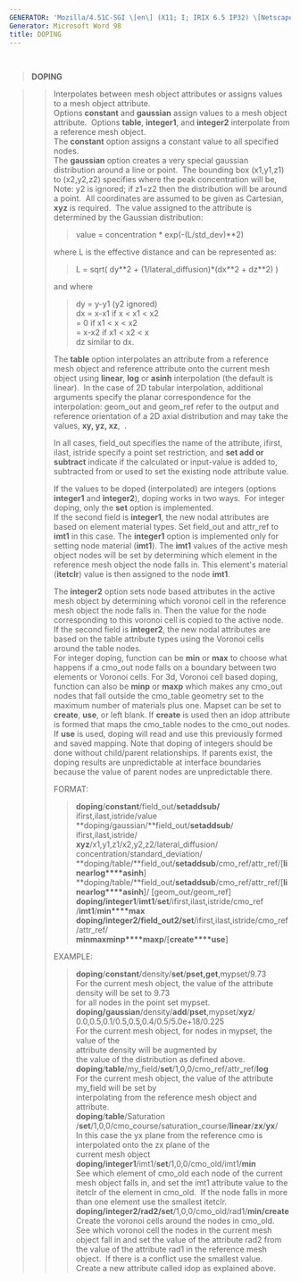 ```yaml
---
GENERATOR: 'Mozilla/4.51C-SGI \[en\] (X11; I; IRIX 6.5 IP32) \[Netscape\]'
Generator: Microsoft Word 98
title: DOPING
---
```


 

> **DOPING**

> > Interpolates between mesh object attributes or assigns values to a
> > mesh object attribute.\
> > Options **constant** and **gaussian** assign values to a mesh object
> > attribute.  Options **table**, **integer1**, and **integer2**
> > interpolate from a reference mesh object.\
> > The **constant** option assigns a constant value to all specified
> > nodes.\
> > The **gaussian** option creates a very special gaussian distribution
> > around a line or point.  The bounding box (x1,y1,z1) to (x2,y2,z2)
> > specifies where the peak concentration will be, Note: y2 is ignored;
> > if z1=z2 then the distribution will be around a point.  All
> > coordinates are assumed to be given as Cartesian, **xyz** is
> > required.  The value assigned to the attribute is determined by the
> > Gaussian distribution:
> >
> > > value = concentration \* exp(-(L/std\_dev)\*\*2)
> >
> > where L is the effective distance and can be represented as:
> >
> > > L = sqrt( dy\*\*2 + (1/lateral\_diffusion)\*(dx\*\*2 + dz\*\*2) )
> >
> > and where
> >
> > > dy = y-y1 (y2 ignored)\
> > > dx = x-x1 if x &lt; x1 &lt; x2\
> > > = 0 if x1 &lt; x &lt; x2\
> > > = x-x2 if x1 &lt; x2 &lt; x\
> > > dz similar to dx.
> >
> > The **table** option interpolates an attribute from a reference mesh
> > object and reference attribute onto the current mesh object using
> > **linear**, **log** or **asinh** interpolation (the default is
> > linear).  In the case of 2D tabular interpolation, additional
> > arguments specify the planar correspondence for the interpolation:
> > geom\_out and geom\_ref refer to the output and reference
> > orientation of a 2D axial distribution and may take the values,
> > **xy, yz, xz**,  .
> >
> > In all cases, field\_out specifies the name of the attribute,
> > ifirst, ilast, istride specify a point set restriction, and **set
> > add or subtract** indicate if the calculated or input-value is added
> > to, subtracted from or used to set the existing node attribute
> > value.
> >
> > If the values to be doped (interpolated) are integers (options
> > **integer1** and **integer2**), doping works in two ways.  For
> > integer doping, only the **set** option is implemented.\
> > If the second field is **integer1**, the new nodal attributes are
> > based on element material types. Set field\_out and attr\_ref to
> > **imt1** in this case. The **integer1** option is implemented only
> > for setting node material (**imt1**). The **imt1** values of the
> > active mesh object nodes will be set by determining which element in
> > the reference mesh object the node falls in. This element's material
> > (**itetclr**) value is then assigned to the node **imt1**.
> >
> > The **integer2** option sets node based attributes in the active
> > mesh object by determining which voronoi cell in the reference mesh
> > object the node falls in. Then the value for the node corresponding
> > to this voronoi cell is copied to the active node.\
> > If the second field is **integer2**, the new nodal attributes are
> > based on the table attribute types using the Voronoi cells around
> > the table nodes.\
> > For integer doping, function can be **min** or **max** to choose
> > what happens if a cmo\_out node falls on a boundary between two
> > elements or Voronoi cells. For 3d, Voronoi cell based doping,
> > function can also be **minp** or **maxp** which makes any cmo\_out
> > nodes that fall outside the cmo\_table geometry set to the maximum
> > number of materials plus one. Mapset can be set to **create**,
> > **use**, or left blank. If **create** is used then an idop attribute
> > is formed that maps the cmo\_table nodes to the cmo\_out nodes. If
> > **use** is used, doping will read and use this previously formed and
> > saved mapping. Note that doping of integers should be done without
> > child/parent relationships. If parents exist, the doping results are
> > unpredictable at interface boundaries because the value of parent
> > nodes are unpredictable there.
> >
> > FORMAT:
> >
> > > **doping**/**constant**/field\_out/**setaddsub/**
> > > ifirst,ilast,istride/value\
> > > **doping/gaussian/**field\_out/**setaddsub**/
> > > ifirst,ilast,istride/\
> > > **xyz**/x1,y1,z1/x2,y2,z2/lateral\_diffusion/
> > > concentration/standard\_deviation/\
> > > **doping/table/**field\_out/**setaddsub**/cmo\_ref/attr\_ref/\[**linearlog****asinh**\]\
> > > **doping/table/**field\_out/**setaddsub**/cmo\_ref/attr\_ref/\[**linearlog****asinh**\]/
> > > \[geom\_out/geom\_ref\]\
> > > **doping/integer1**/**imt1**/**set**/ifirst,ilast,istride/cmo\_ref
> > > /**imt1**/**min****max**\
> > > **doping/integer2/**field\_out2**/set**/ifirst,ilast,istride/cmo\_ref/attr\_ref/\
> > > **min****max****minp****maxp**/\[**create****use**\]
> >
> > EXAMPLE:
> >
> > > **doping**/**constant**/density/**set**/**pset,get**,mypset/9.73\
> > > For the current mesh object, the value of the attribute density
> > > will be set to 9.73\
> > > for all nodes in the point set mypset.\
> > > **doping/gaussian**/density/**add**/**pset**,mypset/**xyz**/\
> > > 0.0,0.5,0.1/0.5,0.5,0.4/0.5/5.0e+18/0.225\
> > > For the current mesh object, for nodes in mypset, the value of
> > > the\
> > > attribute density will be augmented by\
> > > the value of the distribution as defined above.\
> > > **doping**/**table**/my\_field/**set**/1,0,0/cmo\_ref/attr\_ref/**log**\
> > > For the current mesh object, the value of the attribute my\_field
> > > will be set by\
> > > interpolating from the reference mesh object and attribute.\
> > > **doping**/**table**/Saturation
> > > /**set**/1,0,0/cmo\_course/saturation\_course/**linear**/**zx**/**yx**/\
> > > In this case the yx plane from the reference cmo is interpolated
> > > onto the zx plane of the\
> > > current mesh object\
> > > **doping/integer1**/imt1/**set**/1,0,0/cmo\_old/imt1/**min**\
> > > See which element of cmo\_old each node of the current mesh object
> > > falls in, and set the imt1 attribute value to the itetclr of the
> > > element in cmo\_old.  If the node falls in more than one element
> > > use the smallest itetclr.\
> > > **doping/integer2/**rad2**/set**/1,0,0/cmo\_old/rad1/**min/create**\
> > > Create the voronoi cells around the nodes in cmo\_old.  See which
> > > voronoi cell the nodes in the current mesh object fall in and set
> > > the value of the attribute rad2 from the value of the attribute
> > > rad1 in the reference mesh object.  If there is a conflict use the
> > > smallest value.  Create a new attribute called idop as explained
> > > above.
